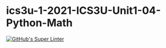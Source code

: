 # ics3u-1-2021-ICS3U-Unit1-04-Python-Math


[![GitHub's Super Linter](https://github.com/ics3u-1-2021-ICS3U-Unit1-04-Python-Math/workflows/GitHub's%20Super%20Linter/badge.svg)](https://github.com/ics3u-1-2021/ics3u-1-2021-ICS3U-Unit1-04-Python-Math/actions)
